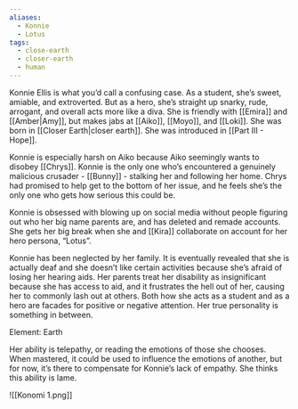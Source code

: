 ```yaml
---
aliases:
  - Konnie
  - Lotus
tags:
  - close-earth
  - closer-earth
  - human
---
```

Konnie Ellis is what you’d call a confusing case. As a student, she’s sweet, amiable, and extroverted. But as a hero, she’s straight up snarky, rude, arrogant, and overall acts more like a diva. She is friendly with [[Emira]] and [[Amber|Amy]], but makes jabs at [[Aiko]], [[Moyo]], and [[Loki]]. She was born in [[Closer Earth|closer earth]]. She was introduced in [[Part III - Hope]].

Konnie is especially harsh on Aiko because Aiko seemingly wants to disobey [[Chrys]]. Konnie is the only one who’s encountered a genuinely malicious crusader - [[Bunny]] - stalking her and following her home. Chrys had promised to help get to the bottom of her issue, and he feels she’s the only one who gets how serious this could be.

Konnie is obsessed with blowing up on social media without people figuring out who her big name parents are, and has deleted and remade accounts. She gets her big break when she and [[Kira]] collaborate on account for her hero persona, “Lotus”. 

Konnie has been neglected by her family. It is eventually revealed that she is actually deaf and she doesn’t like certain activities because she’s afraid of losing her hearing aids. Her parents treat her disability as insignificant because she has access to aid, and it frustrates the hell out of her, causing her to commonly lash out at others. Both how she acts as a student and as a hero are facades for positive or negative attention. Her true personality is something in between. 

Element: Earth 

Her ability is telepathy, or reading the emotions of those she chooses. When mastered, it could be used to influence the emotions of another, but for now, it’s there to compensate for Konnie’s lack of empathy. She thinks this ability is lame.

![[Konomi 1.png]]